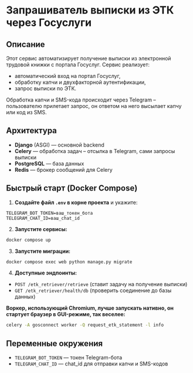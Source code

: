 # Запрашиватель выписки из ЭТК через Госуслуги

## Описание

Этот сервис автоматизирует получение выписки из электронной трудовой книжки с портала Госуслуг. Сервис реализует:
- автоматический вход на портал Госуслуг,
- обработку капчи и двухфакторной аутентификации,
- запрос выписки по ЭТК.

Обработка капчи и SMS-кода происходит через Telegram – пользователю прилетает запрос, он ответом на него высылает капчу
или код из SMS.

## Архитектура
- **Django** (ASGI) — основной backend
- **Celery** — обработка задач – отсылка в Telegram, сами запросы выписки
- **PostgreSQL** — база данных
- **Redis** — брокер сообщений для Celery

## Быстрый старт (Docker Compose)

1. **Создайте файл `.env` в корне проекта** и укажите:
```env
TELEGRAM_BOT_TOKEN=ваш_токен_бота
TELEGRAM_CHAT_ID=ваш_chat_id
```

2. **Запустите сервисы:**
```bash
docker compose up
```

3. **Запустите миграции:**
```bash
docker compose exec web python manage.py migrate
```

4. **Доступные эндпоинты:**

- `POST /etk_retriever/retrieve` (ставит задачу на получение выписки)
- `GET /etk_retriever/health/db` (проверить соединение до базы данных)

**Воркер, использующий Chromium, лучше запускать нативно, он стартует браузер в GUI-режиме, так веселее:**
```bash
celery -A gosconnect worker -Q request_etk_statement -l info
```

## Переменные окружения
- `TELEGRAM_BOT_TOKEN` — токен Telegram-бота
- `TELEGRAM_CHAT_ID` — chat_id для отправки капчи и SMS-кодов
